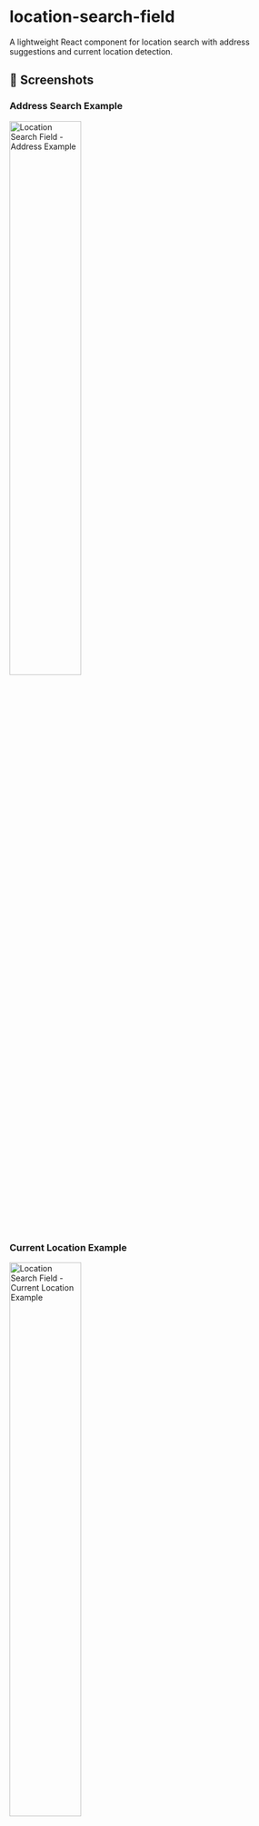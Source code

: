 # location-search-field

A lightweight React component for location search with address suggestions and current location detection.

## 📸 Screenshots

### Address Search Example
<p>
  <img width="50%" src="https://andyreid138.github.io/location-search-field/src/assets/screenshots/example-address.png" alt="Location Search Field - Address Example">
</p>

### Current Location Example
<p>
  <img width="50%" src="https://andyreid138.github.io/location-search-field/src/assets/screenshots/example-current-location.png" alt="Location Search Field - Current Location Example">
</p>

## 🚀 Quick Start

### Installation

Install via your preferred package manager:

```bash
npm install location-search-field
# or
yarn add location-search-field
# or
pnpm add location-search-field
```

### Basic Usage

```tsx
import { LocationSearch } from 'location-search-field';

<LocationSearch
  id="address"
  label="Search Address"
  handleLocationSelect={(coords, id, title) => console.log(coords, id, title)}
  countryCodeLimit="USA"
  allowCurrentLocation={true}
  defaultId="currentLocation"
  sx={{ width: '100%' }}
/>
```

## 📌 Features

- 🔍 **Real-time address suggestions** as the user types.
- 📍 **Current location selection** using browser geolocation (optional).
- 🌎 **Powered by [ESRI's ArcGIS Suggest API](https://developers.arcgis.com/rest/geocode/suggest/)**.
- ⚡ **Built with Vite, React, and Material-UI (MUI)** for seamless integration.

## 🛠 Examples

- [🔗 Live Demo](https://andyreid138.github.io/location-search-field/dist/index.html)

## 🔑 ArcGIS API Token Setup

To use this component, you'll need an ArcGIS API Token. Add it to a `.env` file at your project's root:

```
VITE_ARCGIS_API_TOKEN=YOUR_API_TOKEN_GOES_HERE
```

## 🎛 Props

| Prop Name            | Type       | Default     | Description                                                    |
|----------------------|------------|-------------|----------------------------------------------------------------|
| `id`                | `string`    | ``          | Field ID (optional).                                          |
| `label`             | `string`    | ``          | Label displayed in the input field.                           |
| `defaultId`         | `string`    | `''`        | ESRI magic key or `'currentLocation'` value.                 |
| `sx`                | `mui sx`    | `undefined` | Custom styling using MUI's `sx` prop.                         |
| `countryCodeLimit`  | `string`    | ``          | ESRI [country code](https://developers.arcgis.com/rest/geocode/suggest/#countrycode) limit (e.g., 'Mexico'). |
| `allowCurrentLocation` | `boolean`  | `true`      | Enables the option to select the user's current location.     |
| `handleLocationSelect` | `function` | `undefined` | Callback when a location is selected. Returns `{ coords, id, title }`. |
